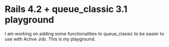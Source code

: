 # Rails 4.2 + queue_classic 3.1 playground

I am working on adding some functionalities to queue_classic to be easier to use with Active Job. This is my playground.
